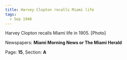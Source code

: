 ```yaml
---  
title: Harvey Clopton recalls Miami life  
tags:  
  - Sep 1946  
---  
```

  
Harvey Clopton recalls Miami life in 1905. [Photo]  
  
Newspapers: **Miami Morning News or The Miami Herald**  
  
Page: **15**, Section: **A** 
